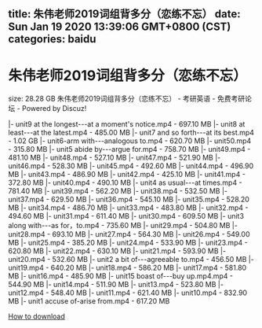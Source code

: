 
title: 朱伟老师2019词组背多分（恋练不忘）
date: Sun Jan 19 2020 13:39:06 GMT+0800 (CST)    
categories: baidu
---

# 朱伟老师2019词组背多分（恋练不忘）
size: 28.28 GB
 朱伟老师2019词组背多分（恋练不忘） - 考研英语 - 免费考研论坛 - Powered by Discuz!
 
|- unit9 at the longest---at a moment's notice.mp4 - 697.10 MB
|- unit8 at least---at the latest.mp4 - 485.00 MB
|- unit7 and so forth---at its best.mp4 - 1.02 GB
|- unit6-arm with---analogous to.mp4 - 620.70 MB
|- unit50.mp4 - 315.80 MB
|- unit5 abide by---argue for.mp4 - 758.70 MB
|- unit49.mp4 - 481.10 MB
|- unit48.mp4 - 527.10 MB
|- unit47.mp4 - 521.90 MB
|- unit46.mp4 - 528.30 MB
|- unit45.mp4 - 492.60 MB
|- unit44.mp4 - 496.90 MB
|- unit43.mp4 - 486.90 MB
|- unit42.mp4 - 425.10 MB
|- unit41.mp4 - 372.80 MB
|- unit40.mp4 - 490.10 MB
|- unit4 as usual---at times.mp4 - 781.40 MB
|- unit39.mp4 - 562.20 MB
|- unit38.mp4 - 532.50 MB
|- unit37.mp4 - 629.50 MB
|- unit36.mp4 - 545.10 MB
|- unit35.mp4 - 528.20 MB
|- unit34.mp4 - 486.70 MB
|- unit33.mp4 - 483.80 MB
|- unit32.mp4 - 494.60 MB
|- unit31.mp4 - 611.40 MB
|- unit30.mp4 - 609.50 MB
|- unit3 along with---as for，to.mp4 - 735.60 MB
|- unit29.mp4 - 504.80 MB
|- unit28.mp4 - 693.10 MB
|- unit27.mp4 - 564.30 MB
|- unit26.mp4 - 549.00 MB
|- unit25.mp4 - 385.20 MB
|- unit24.mp4 - 533.90 MB
|- unit23.mp4 - 620.80 MB
|- unit22.mp4 - 630.10 MB
|- unit21.mp4 - 593.90 MB
|- unit20.mp4 - 532.60 MB
|- unit2 a bit of---agreeable to.mp4 - 456.50 MB
|- unit19.mp4 - 640.20 MB
|- unit18.mp4 - 586.20 MB
|- unit17.mp4 - 581.80 MB
|- unit16.mp4 - 485.90 MB
|- unit15 boast of---buy up.mp4.mp4 - 544.90 MB
|- unit14.mp4 - 511.90 MB
|- unit13.mp4 - 523.80 MB
|- unit12.mp4 - 548.40 MB
|- unit11.mp4 - 621.40 MB
|- unit10.mp4 - 832.90 MB
|- unit1 accuse of-arise from.mp4 - 617.20 MB

[How to download](https://bpcam.bemobtrk.com/go/2ceec3aa-1ca2-46d6-b9ff-aaa5c184517c?jno=950)